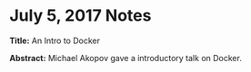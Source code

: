 # July 5, 2017 Notes

**Title:** An Intro to Docker

**Abstract:** Michael Akopov gave a introductory talk on Docker.
